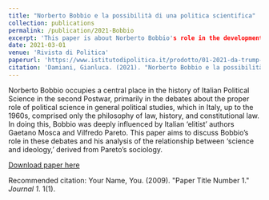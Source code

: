 ```yaml
---
title: "Norberto Bobbio e la possibilità di una politica scientifica"
collection: publications
permalink: /publication/2021-Bobbio
excerpt: 'This paper is about Norberto Bobbio's role in the development of Italian Political Science'
date: 2021-03-01
venue: 'Rivista di Politica'
paperurl: 'https://www.istitutodipolitica.it/prodotto/01-2021-da-trump-a-biden-come-canbiano-gli-stati-uniti/'
citation: 'Damiani, Gianluca. (2021). "Norberto Bobbio e la possibilità di una political scientifica." <i>. Rivista di Politica </i>. 1(2021).'
---
```

Norberto Bobbio occupies a central place in the history of Italian Political Science in the second Postwar, primarily in the debates about the proper role of political science in general political studies, which in Italy, up to the 1960s, comprised only the philosophy of law, history, and constitutional law. In doing this, Bobbio was deeply influenced by Italian ‘elitist’ authors Gaetano Mosca and Vilfredo Pareto. This paper aims to discuss Bobbio’s role in these debates and his analysis of the relationship between ‘science and ideology,’ derived from Pareto’s sociology.

[Download paper here](http://academicpages.github.io/files/paper1.pdf)

Recommended citation: Your Name, You. (2009). "Paper Title Number 1." <i>Journal 1</i>. 1(1).
